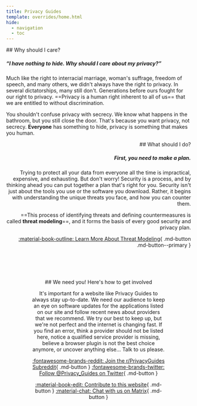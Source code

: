```yaml
---
title: Privacy Guides
template: overrides/home.html
hide:
  - navigation
  - toc
---
```


<div style="max-width:50rem;margin:auto;" markdown>
<div style="max-width:38rem;" markdown>
## Why should I care?

##### “I have nothing to hide. Why should I care about my privacy?”

Much like the right to interracial marriage, woman's suffrage, freedom of speech, and many others, we didn't always have the right to privacy. In several dictatorships, many still don't. Generations before ours fought for our right to privacy. ==Privacy is a human right inherent to all of us== that we are entitled to without discrimination.

You shouldn't confuse privacy with secrecy. We know what happens in the bathroom, but you still close the door. That's because you want privacy, not secrecy. **Everyone** has something to hide, privacy is something that makes you human.
</div>

<div style="margin-left:auto;margin-right:0;text-align:right;max-width:38rem;" markdown>
## What should I do?

##### First, you need to make a plan.

Trying to protect all your data from everyone all the time is impractical, expensive, and exhausting. But don't worry! Security is a process, and by thinking ahead you can put together a plan that's right for you. Security isn't just about the tools you use or the software you download. Rather, it begins with understanding the unique threats you face, and how you can counter them.

==This process of identifying threats and defining countermeasures is called **threat modeling**==, and it forms the basis of every good security and privacy plan.

[:material-book-outline: Learn More About Threat Modeling](threat-modeling.md){ .md-button .md-button--primary }
</div>
</div>

<center style="padding:5em;" markdown>
## We need you! Here's how to get involved

It's important for a website like Privacy Guides to always stay up-to-date. We need our audience to keep an eye on software updates for the applications listed on our site and follow recent news about providers that we recommend. We try our best to keep up, but we're not perfect and the internet is changing fast. If you find an error, think a provider should not be listed here, notice a qualified service provider is missing, believe a browser plugin is not the best choice anymore, or uncover anything else... Talk to us please.

[:fontawesome-brands-reddit: Join the r/PrivacyGuides Subreddit](https://www.reddit.com/r/privacyguides){ .md-button }
[:fontawesome-brands-twitter: Follow @Privacy_Guides on Twitter](https://twitter.com/privacy_guides){ .md-button }

[:material-book-edit: Contribute to this website](https://github.com/privacyguides/privacyguides.org){ .md-button }
[:material-chat: Chat with us on Matrix](https://matrix.to/#/#privacyguides:matrix.org){ .md-button }
</center>

